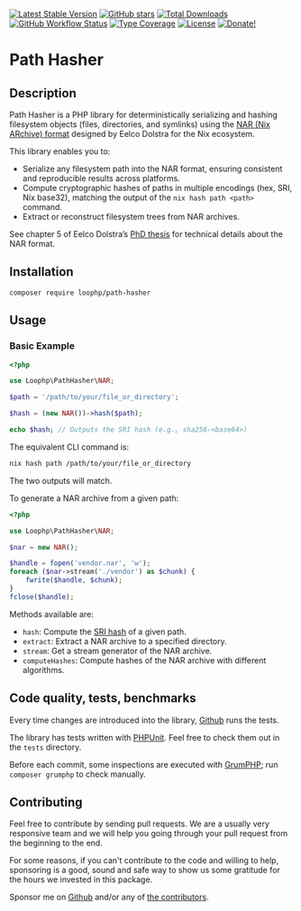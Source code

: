 [![Latest Stable Version][latest stable version]][1]
[![GitHub stars][github stars]][1] [![Total Downloads][total downloads]][1]
[![GitHub Workflow Status][github workflow status]][2]
[![Type Coverage][type coverage]][4] [![License][license]][1]
[![Donate!][donate github]][5]

# Path Hasher

## Description

Path Hasher is a PHP library for deterministically serializing and hashing
filesystem objects (files, directories, and symlinks) using the
[NAR (Nix ARchive) format](https://edolstra.github.io/pubs/phd-thesis.pdf)
designed by Eelco Dolstra for the Nix ecosystem.

This library enables you to:

- Serialize any filesystem path into the NAR format, ensuring consistent and
  reproducible results across platforms.
- Compute cryptographic hashes of paths in multiple encodings (hex, SRI, Nix
  base32), matching the output of the `nix hash path <path>` command.
- Extract or reconstruct filesystem trees from NAR archives.

See chapter 5 of Eelco Dolstra’s
[PhD thesis](https://edolstra.github.io/pubs/phd-thesis.pdf) for technical
details about the NAR format.

## Installation

`composer require loophp/path-hasher`

## Usage

### Basic Example

```php
<?php

use Loophp\PathHasher\NAR;

$path = '/path/to/your/file_or_directory';

$hash = (new NAR())->hash($path);

echo $hash; // Outputs the SRI hash (e.g., sha256-<base64>)
```

The equivalent CLI command is:

```bash
nix hash path /path/to/your/file_or_directory
```

The two outputs will match.

To generate a NAR archive from a given path:

```php
<?php

use Loophp\PathHasher\NAR;

$nar = new NAR();

$handle = fopen('vendor.nar', 'w');
foreach ($nar->stream('./vendor') as $chunk) {
    fwrite($handle, $chunk);
}
fclose($handle);
```

Methods available are:

- `hash`: Compute the
  [SRI hash](https://developer.mozilla.org/en-US/docs/Web/Security/Subresource_Integrity)
  of a given path.
- `extract`: Extract a NAR archive to a specified directory.
- `stream`: Get a stream generator of the NAR archive.
- `computeHashes`: Compute hashes of the NAR archive with different algorithms.

## Code quality, tests, benchmarks

Every time changes are introduced into the library, [Github][2] runs the tests.

The library has tests written with [PHPUnit][35]. Feel free to check them out in
the `tests` directory.

Before each commit, some inspections are executed with [GrumPHP][36]; run
`composer grumphp` to check manually.

## Contributing

Feel free to contribute by sending pull requests. We are a usually very
responsive team and we will help you going through your pull request from the
beginning to the end.

For some reasons, if you can't contribute to the code and willing to help,
sponsoring is a good, sound and safe way to show us some gratitude for the hours
we invested in this package.

Sponsor me on [Github][5] and/or any of [the contributors][6].

[1]: https://packagist.org/packages/loophp/path-hasher
[2]: https://github.com/loophp/path-hasher/actions
[4]: https://shepherd.dev/github/loophp/path-hasher
[5]: https://github.com/sponsors/drupol
[6]: https://github.com/loophp/path-hasher/graphs/contributors
[latest stable version]:
  https://img.shields.io/packagist/v/loophp/path-hasher.svg?style=flat-square
[github stars]:
  https://img.shields.io/github/stars/loophp/path-hasher.svg?style=flat-square
[total downloads]:
  https://img.shields.io/packagist/dt/loophp/path-hasher.svg?style=flat-square
[github workflow status]:
  https://img.shields.io/github/actions/workflow/status/loophp/path-hasher/tests.yml?branch=main&style=flat-square
[type coverage]:
  https://img.shields.io/badge/dynamic/json?style=flat-square&color=color&label=Type%20coverage&query=message&url=https%3A%2F%2Fshepherd.dev%2Fgithub%2Floophp%2Fpath-hasher%2Fcoverage
[license]:
  https://img.shields.io/packagist/l/loophp/path-hasher.svg?style=flat-square
[donate github]:
  https://img.shields.io/badge/Sponsor-Github-brightgreen.svg?style=flat-square
[34]: https://github.com/loophp/path-hasher/issues
[35]: https://www.phpunit.de/
[36]: https://github.com/phpro/grumphp
[38]: https://github.com/phpstan/phpstan
[39]: https://github.com/vimeo/psalm
[43]: https://github.com/loophp/path-hasher/blob/main/CHANGELOG.md
[44]: https://github.com/loophp/path-hasher/commits/main
[45]: https://github.com/loophp/path-hasher/releases

